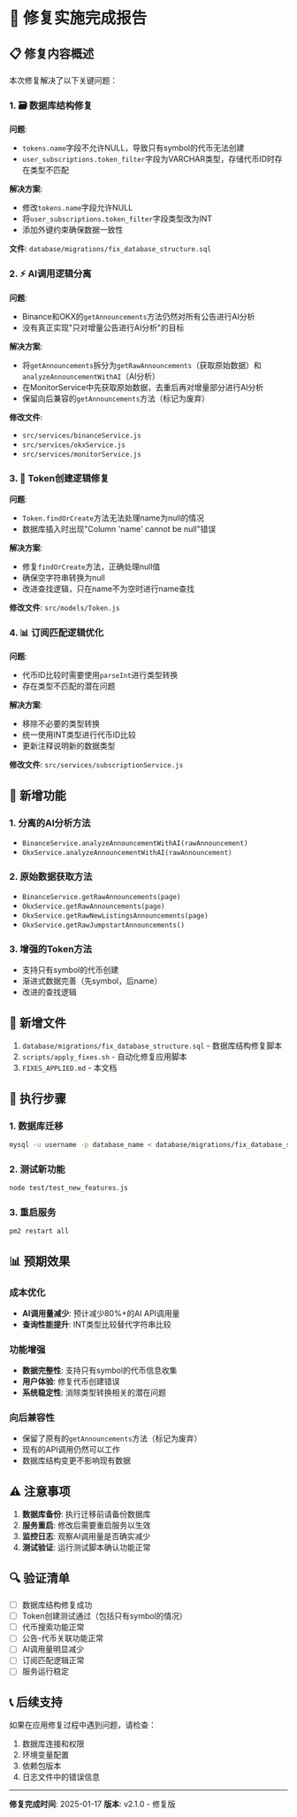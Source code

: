 # 🔧 修复实施完成报告

## 📋 修复内容概述

本次修复解决了以下关键问题：

### 1. 🗃️ 数据库结构修复
**问题**: 
- `tokens.name`字段不允许NULL，导致只有symbol的代币无法创建
- `user_subscriptions.token_filter`字段为VARCHAR类型，存储代币ID时存在类型不匹配

**解决方案**:
- 修改`tokens.name`字段允许NULL
- 将`user_subscriptions.token_filter`字段类型改为INT
- 添加外键约束确保数据一致性

**文件**: `database/migrations/fix_database_structure.sql`

### 2. ⚡ AI调用逻辑分离
**问题**: 
- Binance和OKX的`getAnnouncements`方法仍然对所有公告进行AI分析
- 没有真正实现"只对增量公告进行AI分析"的目标

**解决方案**:
- 将`getAnnouncements`拆分为`getRawAnnouncements`（获取原始数据）和`analyzeAnnouncementWithAI`（AI分析）
- 在MonitorService中先获取原始数据，去重后再对增量部分进行AI分析
- 保留向后兼容的`getAnnouncements`方法（标记为废弃）

**修改文件**:
- `src/services/binanceService.js`
- `src/services/okxService.js`
- `src/services/monitorService.js`

### 3. 🔧 Token创建逻辑修复
**问题**: 
- `Token.findOrCreate`方法无法处理name为null的情况
- 数据库插入时出现"Column 'name' cannot be null"错误

**解决方案**:
- 修复`findOrCreate`方法，正确处理null值
- 确保空字符串转换为null
- 改进查找逻辑，只在name不为空时进行name查找

**修改文件**: `src/models/Token.js`

### 4. 📊 订阅匹配逻辑优化
**问题**: 
- 代币ID比较时需要使用`parseInt`进行类型转换
- 存在类型不匹配的潜在问题

**解决方案**:
- 移除不必要的类型转换
- 统一使用INT类型进行代币ID比较
- 更新注释说明新的数据类型

**修改文件**: `src/services/subscriptionService.js`

## 🚀 新增功能

### 1. 分离的AI分析方法
- `BinanceService.analyzeAnnouncementWithAI(rawAnnouncement)`
- `OkxService.analyzeAnnouncementWithAI(rawAnnouncement)`

### 2. 原始数据获取方法
- `BinanceService.getRawAnnouncements(page)`
- `OkxService.getRawAnnouncements(page)`
- `OkxService.getRawNewListingsAnnouncements(page)`
- `OkxService.getRawJumpstartAnnouncements()`

### 3. 增强的Token方法
- 支持只有symbol的代币创建
- 渐进式数据完善（先symbol，后name）
- 改进的查找逻辑

## 📁 新增文件

1. `database/migrations/fix_database_structure.sql` - 数据库结构修复脚本
2. `scripts/apply_fixes.sh` - 自动化修复应用脚本
3. `FIXES_APPLIED.md` - 本文档

## 🔄 执行步骤

### 1. 数据库迁移
```bash
mysql -u username -p database_name < database/migrations/fix_database_structure.sql
```

### 2. 测试新功能
```bash
node test/test_new_features.js
```

### 3. 重启服务
```bash
pm2 restart all
```

## 📊 预期效果

### 成本优化
- **AI调用量减少**: 预计减少80%+的AI API调用量
- **查询性能提升**: INT类型比较替代字符串比较

### 功能增强
- **数据完整性**: 支持只有symbol的代币信息收集
- **用户体验**: 修复代币创建错误
- **系统稳定性**: 消除类型转换相关的潜在问题

### 向后兼容性
- 保留了原有的`getAnnouncements`方法（标记为废弃）
- 现有的API调用仍然可以工作
- 数据库结构变更不影响现有数据

## ⚠️ 注意事项

1. **数据库备份**: 执行迁移前请备份数据库
2. **服务重启**: 修改后需要重启服务以生效
3. **监控日志**: 观察AI调用量是否确实减少
4. **测试验证**: 运行测试脚本确认功能正常

## 🔍 验证清单

- [ ] 数据库结构修复成功
- [ ] Token创建测试通过（包括只有symbol的情况）
- [ ] 代币搜索功能正常
- [ ] 公告-代币关联功能正常
- [ ] AI调用量明显减少
- [ ] 订阅匹配逻辑正常
- [ ] 服务运行稳定

## 📞 后续支持

如果在应用修复过程中遇到问题，请检查：
1. 数据库连接和权限
2. 环境变量配置
3. 依赖包版本
4. 日志文件中的错误信息

---

**修复完成时间**: 2025-01-17
**版本**: v2.1.0 - 修复版
